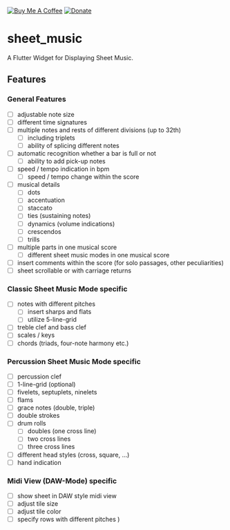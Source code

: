 [![Buy Me A Coffee](https://img.shields.io/badge/Donate-Buy%20Me%20A%20Coffee-yellow.svg)](https://www.buymeacoffee.com/rodydavis)
[![Donate](https://img.shields.io/badge/Donate-PayPal-green.svg)](https://www.paypal.com/cgi-bin/webscr?cmd=_s-xclick&hosted_button_id=WSH3GVC49GNNJ)

# sheet_music

A Flutter Widget for Displaying Sheet Music.

## Features

### General Features
- [ ] adjustable note size
- [ ] different time signatures
- [ ] multiple notes and rests of different divisions (up to 32th)
  - [ ] including triplets
  - [ ] ability of splicing different notes
- [ ] automatic recognition whether a bar is full or not
  - [ ] ability to add pick-up notes
- [ ] speed / tempo indication in bpm
  - [ ] speed / tempo change within the score
- [ ] musical details
  - [ ] dots
  - [ ] accentuation
  - [ ] staccato
  - [ ] ties (sustaining notes)
  - [ ] dynamics (volume indications)
  - [ ] crescendos
  - [ ] trills
- [ ] multiple parts in one musical score
  - [ ] different sheet music modes in one musical score
- [ ] insert comments within the score (for solo passages, other peculiarities)
- [ ] sheet scrollable or with carriage returns

### Classic Sheet Music Mode specific
- [ ] notes with different pitches
  - [ ] insert sharps and flats
  - [ ] utilize 5-line-grid
- [ ] treble clef and bass clef
- [ ] scales / keys
- [ ] chords (triads, four-note harmony etc.)

### Percussion Sheet Music Mode specific
- [ ] percussion clef
- [ ] 1-line-grid (optional)
- [ ] fivelets, septuplets, ninelets
- [ ] flams
- [ ] grace notes (double, triple)
- [ ] double strokes
- [ ] drum rolls
  - [ ] doubles (one cross line)
  - [ ] two cross lines
  - [ ] three cross lines
- [ ] different head styles (cross, square, ...)
- [ ] hand indication

### Midi View (DAW-Mode) specific
- [ ] show sheet in DAW style midi view
- [ ] adjust tile size
- [ ] adjust tile color
- [ ] specify rows with different pitches
)
